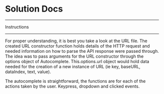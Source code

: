 # Solution Docs

<!-- You can include documentation, additional setup instructions, notes etc. here -->
 **************************
 Instructions
 *************************

 For proper understanding, it is best you take a look at the URL file. The created URL constructor function holds details of the HTTP request and needed information on how to parse the API response were passed through. 
 The idea was to pass arguments for the URL constructor through the options object of Autocomplete. This.options.url object would hold data needed for the creation of a new instance of URL (ie key, baseURL, dataIndex, text, value). 

 The autocomplete is straightforward, the functions are for each of the actions taken by the user. Keypress, dropdown and clicked events. 